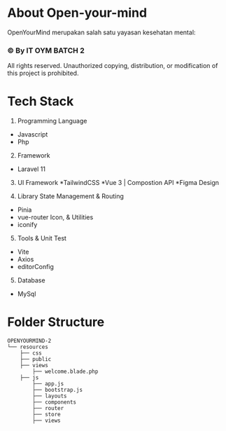 # About Open-your-mind 
OpenYourMind merupakan salah satu yayasan kesehatan mental:

### © By IT OYM BATCH 2
All rights reserved. Unauthorized copying, distribution, or modification of this project is prohibited.

# Tech Stack
1. Programming Language
  * Javascript
  * Php

2. Framework
  * Laravel 11

3. UI Framework
  *TailwindCSS
  *Vue 3 | Compostion API
  *Figma Design

4. Library
State Management & Routing
  * Pinia
  * vue-router
Icon, & Utilities
  * iconify

5. Tools & Unit Test
  * Vite
  * Axios
  * editorConfig

5. Database
  * MySql

# Folder Structure
```plaintext
OPENYOURMIND-2
└── resources
	├── css
	├── public
	├── views
        ├── welcome.blade.php
	├── js
	    ├── app.js
	    ├── bootstrap.js
	    ├── layouts
	    ├── components
	    ├── router
	    ├── store
	    ├── views
